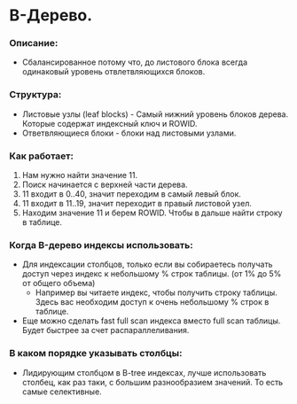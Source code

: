 # B-Дерево.


### Описание: 
  - Сбалансированное потому что, до листового блока всегда одинаковый уровень отвлетвляющихся блоков. 

### Структура: 
  - Листовые узлы (leaf blocks) - Самый нижний уровень блоков дерева. Которые содержат индексный ключ и ROWID.
  - Ответвляющиеся блоки - блоки над листовыми узлами.
  
### Как работает: 
  1. Нам нужно найти значение 11.
  2. Поиск начинается с верхней части дерева.
  3. 11 входит в 0..40, значит переходим в самый левый блок.
  4. 11 входит в 11..19, значит переходит в правый листовой узел.
  5. Находим значение 11 и берем ROWID. Чтобы в дальше найти строку в таблице.

### Когда B-дерево индексы использовать:
  - Для индексации столбцов, только если вы собираетесь получать доступ через индекс к небольшому % строк таблицы. (от 1% до 5% от общего объема)
    - Например вы читаете индекс, чтобы получить строку таблицы. Здесь вас необходим доступ к очень небольшому % строк в таблице.
  - Еще можно сделать fast full scan индекса вместо full scan таблицы. Будет быстрее за счет распараллеливания.
  
### В каком порядке указывать столбцы: 
  - Лидирующим столбцом в B-tree индексах, лучше использовать столбец, как раз таки, с большим разнообразием значений. То есть самые селективные.